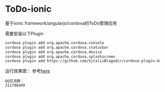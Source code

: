 ToDo-ionic
==========

基于ionic framework/angularjs/cordova的ToDo管理应用

需要安装以下Plugin
```bash
cordova plugin add org.apache.cordova.console
cordova plugin add org.apache.cordova.statusbar
cordova plugin add org.apache.cordova.device
cordova plugin add org.apache.cordova.splashscreen
cordova plugin add https://github.com/VitaliiBlagodir/cordova-plugin-datepicker.git
```
运行效果图：
参考[here](http://rensanning.iteye.com/blog/2072034)
```
QQ交流群：
311798409
